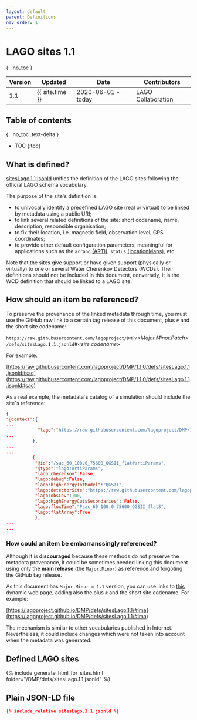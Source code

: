 ```yaml
---
layout: default
parent: Definitions
nav_order: 1
---
```


# LAGO sites 1.1 
{: .no_toc }

|Version| Updated | Date |Contributors|
|-------|---------|------|------------|
| 1.1   | {{ site.time }} | 2020-06-01 - today | LAGO Collaboration |


## Table of contents
{: .no_toc .text-delta }

- TOC
{:toc}

## What is defined?

[sitesLago.1.1.jsonld](./sitesLago.1.1.jsonld) unifies the definition of the LAGO sites following the official LAGO schema vocabulary. 

The purpose of the site's definition is:
- to univocally identify a predefined LAGO site (real or virtual) to be linked by metadata using a public URI;
- to link several related definitions of the site: short codename, name, description, responsible organisation;  
- to fix their location, i.e. magnetic field, observation level, GPS coordinates;
- to provide other default configuration parameters, meaningful for applications such as the `arrang` [(ARTI)](https://github.com/lagoproject/arti), `status` [(locationMaps)](https://github.com/lagoproject/locationsMaps), etc.  

Note that the sites give support or have given support (physically or virtually) to one or several Water Cherenkov Detectors (WCDs). Their definitions should not be included in this document, conversely, it is the WCD definition that should be linked to a LAGO site.

## How should an item be referenced?

To preserve the provenance of the linked metadata through time, you must use the GitHub raw link to a certain tag release of this document, plus `#` and the short site codename:

`https://raw.githubusercontent.com/lagoproject/DMP/`*\<Major.Minor.Patch\>*`/defs/sitesLago.1.1.jsonld`*#\<site codename\>*

For example:

[https://raw.githubusercontent.com/lagoproject/DMP/1.1.0/defs/sitesLago.1.1.jsonld#sac](https://raw.githubusercontent.com/lagoproject/DMP/1.1.0/defs/sitesLago.1.1.jsonld#sac)


As a real example, the metadata´s catalog of a simulation should include the site´s reference:

```json
{
"@context":{
...
            "lago":"https://raw.githubusercontent.com/lagoproject/DMP/1.1.0/schema/lagoSchema.1.1.jsonld",
...
          },
...
...      
          {
           "@id":"/sac_60_100.0_75600_QGSII_flat#artiParams",
           "@type":"lago:ArtiParams",
           "lago:cherenkov":False,
           "lago:debug":False,
           "lago:highEnergyIntModel":"QGSII",
           "lago:detectorSite":"https://raw.githubusercontent.com/lagoproject/DMP/1.1.0/defs/sitesLago.1.1.jsonld#sac",
           "lago:obsLev":100,
           "lago:highEnergyCutsSecondaries": False,
           "lago:fluxTime":"Psac_60_100.0_75600_QGSII_flatS",
           "lago:flatArray":True
           },
...
...
```

### How could an item be embarranssingly referenced?

Although it is **discouraged** because these methods do not preserve the metadata provenance, it could be sometimes needed linking this document using only the **main release** (the ``Major.Minor``) as reference and forgoting the GitHub tag release.

As this document has ``Major.Minor = 1.1`` version, you can use links to [this](./) dynamic web page, adding also the plus `#` and the short site codename. For example:

[https://lagoproject.github.io/DMP/defs/sitesLago.1.1/#ima](https://lagoproject.github.io/DMP/defs/sitesLago.1.1/#ima)


The mechanism is similar to other vocabularies published in Internet. Nevertheless, it could include changes which were not taken into account when the metadata was generated.



## Defined LAGO sites

{% include generate_html_for_sites.html folder="/DMP/defs/sitesLago.1.1.jsonld" %}


## Plain JSON-LD file

```json
{% include_relative sitesLago.1.1.jsonld %}
```


